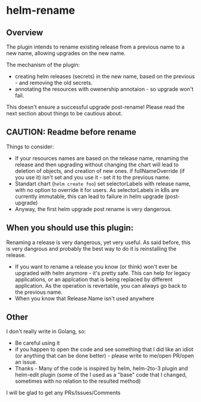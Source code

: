 # helm-rename



## Overview

The plugin intends to rename existing release from a previous name to a new name, allowing upgrades on the new name.

The mechanism of the plugin:
- creating helm releases (secrets) in the new name, based on the previous - and removing the old secrets.
- annotating the resources with owenership annotaion - so upgrade won't fail.

This doesn't ensure a successful upgrade post-rename! Please read the next section about things to be cautious about.

## CAUTION: Readme before rename
Things to consider:
- If your resources names are based on the release name, renaming the release and then upgrading without changing the chart will lead to deletion of objects, and creation of new ones. if fullNameOverride (if you use it) isn't set and you use it - set it to the previous name.
- Standart chart (`helm create foo`) set selectorLabels with release name, with no option to override it for users. As selectorLabels in k8s are currently immutable, this can lead to failure in helm upgrade (post-upgrade)
- Anyway, the first helm upgrade post rename is very dangerous. 

## When you should use this plugin:
Renaming a release is very dangerous, yet very useful. As said before, this is very dangrous and probably the best way to do it is reinstalling the release.

- If you want to rename a release you know (or think) won't ever be upgraded with helm anymore - it's pretty safe. This can help for legacy applications, or an applcation that is being replaced by different application. As the operation is revertable, you can always go back to the previous name.
- When you know that Release.Name isn't used anywhere
 

 ## Other

 I don't really write in Golang, so:
 - Be careful using it
 - if you happen to open the code and see something that I did like an idiot (or anything that can be done better) - please write to me/open PR/open an issue.
 - Thanks - Many of the code is inspired by helm, helm-2to-3 plugin and helm-edit plugin (some of the I used as a "base" code that I changed, sometimes with no relation to the resulted method)

 I will be glad to get any PRs/Issues/Comments